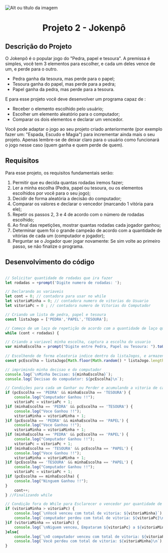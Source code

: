 ![Alt ou título da imagem](https://2315530342-files.gitbook.io/~/files/v0/b/gitbook-x-prod.appspot.com/o/spaces%2F-Mi99jjCn0YFUe30kpPL%2Fuploads%2FmFlzIcbVMgh6m16kALMg%2Fezgif.com-gif-maker%20(1).gif?alt=media&token=bcb684fe-45d5-4feb-a22b-8fb51c8c0022)

# <h1 align="center"> Projeto 2 - Jokenpô </h1>

## Descrição do Projeto
O Jokenpô é o popular jogo do "Pedra, papel e tesoura". A premissa é simples, você tem 3 elementos para escolher, e cada um deles vence de um, e perde para o outro.

- Pedra ganha da tesoura, mas perde para o papel;
- Tesoura ganha do papel, mas perde para a pedra;
- Papel ganha da pedra, mas perde para a tesoura.

E para esse projeto você deve desenvolver um programa capaz de :

- Receber o elemento escolhido pelo usuário;
- Escolher um elemento aleatório para o computador;
- Comparar os dois elementos e declarar um vencedor.

Você pode adaptar o jogo ao seu projeto criado anteriormente (por exemplo fazer um: "Espada, Escudo e Magia") para incrementar ainda mais o seu projeto. Apenas lembre-se de deixar claro para o usuário como funcionará o jogo nesse caso (quem ganha e quem perde de quem).

## Requisitos
Para esse projeto, os requisitos fundamentais serão:

1. Permitir que eu decida quantas rodadas iremos fazer;
2. Ler a minha escolha (Pedra, papel ou tesoura, ou os elementos escolhidos por você para o seu jogo);
3. Decidir de forma aleatória a decisão do computador;
4. Comparar os valores e declarar o vencedor (marcando 1 vitória para ele);
5. Repetir os passos 2, 3 e 4 de acordo com o número de rodadas escolhido;
6. Ao final das repetições, mostrar quantas rodadas cada jogador ganhou;
7. Determinar quem foi o grande campeão de acordo com a quantidade de vitórias de cada um (computador e jogador);
8. Perguntar se o Jogador quer jogar novamente: Se sim volte ao primeiro passo, se não finalize o programa.

## Desenvolvimento do código

```javascript

// Solicitar quantidade de rodadas que ira fazer
let rodadas = +prompt('Digite numero de rodadas: ');

```
```javascript
// Declarando as variaveis
let cont = 0; // contadora para usar no while
let vitoriaMinha = 0; // contadora numero de vitorias do Usuario
let vitoriaPc = 0 ; // contadora numero de Vitorias do Computador
```
```javascript
// Criando um lista de pedra, papel e tesoura
const listaJogo = ['PEDRA','PAPEL','TESOURA'];
```
```javascript
// Começo de um laço de repetição de acordo com a quantidade de laço que ira acontecer
while (cont < rodadas) { 

// Criando a variavel minha escolha, captura a escolha do usuario
var minhaEscolha = prompt("Digite entre Pedra, Papel ou Tesoura: ").toUpperCase();
 
// Escolhendo de forma eleatoria indice dentro da listaJogos, e armazenando em uma variavel a decisão do Computador
const pcEscolha = listaJogo[Math.floor(Math.random() * listaJogo.length)];

// imprimindo minha decisao e do computador
console.log(`\nMinha Decisao: ${minhaEscolha}`);
console.log(`Decisao do compudator: ${pcEscolha}\n`);

// Condições para cada um Ganhar ou Perder e acumulando a vitoria de cada um na rodadas
if (pcEscolha == 'PEDRA' && minhaEscolha == 'TESOURA') {    
    console.log("Computador Ganhou !!");
    vitoriaPc = vitoriaPc + 1;    
}if (minhaEscolha == 'PEDRA' && pcEscolha == 'TESOURA') {
    console.log("Voce Ganhou !!");
    vitoriaMinha = vitoriaMinha + 1;     
}if (pcEscolha == 'PEDRA' && minhaEscolha == 'PAPEL') {
    console.log("Voce Ganhou !!");
    vitoriaMinha = vitoriaMinha + 1;  
}if (minhaEscolha == 'PEDRA' && pcEscolha == 'PAPEL') {
    console.log("Computador Ganhou !!");
    vitoriaPc = vitoriaPc + 1;
}if (minhaEscolha == 'TESOURA' && pcEscolha == 'PAPEL') {
    console.log("Voce Ganhou !!");
    vitoriaMinha = vitoriaMinha + 1;  
}if (pcEscolha == 'TESOURA' && minhaEscolha == 'PAPEL') {
    console.log("Computador Ganhou !!");
    vitoriaPc = vitoriaPc + 1;
}if (pcEscolha == minhaEscolha) {
    console.log("Ninguem Ganhou !!");
}
    cont++;
} //Finalizando while

// Condição fora do While para Esclarecer o vencedor por quantidade de Rodadas vencidas
if (vitoriaMinha > vitoriaPc) {
    console.log(`\nVocê venceu com total de vitoria: ${vitoriaMinha}`);
    console.log(`computador perdeu com total de vitoria: ${vitoriaPc}\n`);    
}if (vitoriaMinha == vitoriaPc) {
    console.log(`\nNiguem venceu, Empataram ${vitoriaPc} a ${vitoriaMinha}`);
}else{
    console.log(`\nO computador venceu com total de vitoria: ${vitoriaPc}`);
    console.log(`Você perdeu com total de vitoria: ${vitoriaMinha}\n`);
}

```